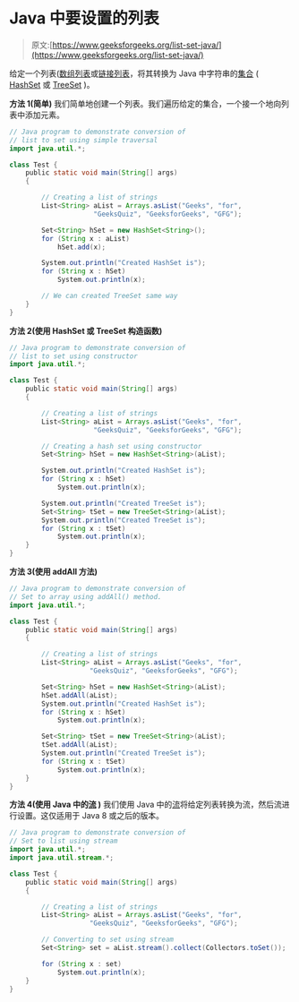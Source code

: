 # Java 中要设置的列表

> 原文:[https://www.geeksforgeeks.org/list-set-java/](https://www.geeksforgeeks.org/list-set-java/)

给定一个列表([数组列表](https://www.geeksforgeeks.org/arraylist-in-java/)或[链接列表](https://www.geeksforgeeks.org/linked-list-in-java/)，将其转换为 Java 中字符串的[集合](https://www.geeksforgeeks.org/set-in-java/) ( [HashSet](https://www.geeksforgeeks.org/hashset-in-java/) 或 [TreeSet](https://www.geeksforgeeks.org/treeset-in-java-with-examples/) )。

**方法 1(简单)**
我们简单地创建一个列表。我们遍历给定的集合，一个接一个地向列表中添加元素。

```java
// Java program to demonstrate conversion of
// list to set using simple traversal
import java.util.*;

class Test {
    public static void main(String[] args)
    {

        // Creating a list of strings
        List<String> aList = Arrays.asList("Geeks", "for",
                     "GeeksQuiz", "GeeksforGeeks", "GFG");

        Set<String> hSet = new HashSet<String>();
        for (String x : aList)
            hSet.add(x);

        System.out.println("Created HashSet is");
        for (String x : hSet)
            System.out.println(x);

        // We can created TreeSet same way
    }
}
```

**方法 2(使用 HashSet 或 TreeSet 构造函数)**

```java
// Java program to demonstrate conversion of
// list to set using constructor
import java.util.*;

class Test {
    public static void main(String[] args)
    {

        // Creating a list of strings
        List<String> aList = Arrays.asList("Geeks", "for",
                     "GeeksQuiz", "GeeksforGeeks", "GFG");

        // Creating a hash set using constructor
        Set<String> hSet = new HashSet<String>(aList);

        System.out.println("Created HashSet is");
        for (String x : hSet)
            System.out.println(x);

        System.out.println("Created TreeSet is");
        Set<String> tSet = new TreeSet<String>(aList);
        System.out.println("Created TreeSet is");
        for (String x : tSet)
            System.out.println(x);
    }
}
```

**方法 3(使用 addAll 方法)**

```java
// Java program to demonstrate conversion of
// Set to array using addAll() method.
import java.util.*;

class Test {
    public static void main(String[] args)
    {

        // Creating a list of strings
        List<String> aList = Arrays.asList("Geeks", "for",
                    "GeeksQuiz", "GeeksforGeeks", "GFG");

        Set<String> hSet = new HashSet<String>(aList);
        hSet.addAll(aList);
        System.out.println("Created HashSet is");
        for (String x : hSet)
            System.out.println(x);

        Set<String> tSet = new TreeSet<String>(aList);
        tSet.addAll(aList);
        System.out.println("Created TreeSet is");
        for (String x : tSet)
            System.out.println(x);
    }
}
```

**方法 4(使用 Java 中的[流](https://www.geeksforgeeks.org/stream-in-java/) )**
我们使用 Java 中的[流](https://www.geeksforgeeks.org/stream-in-java/)将给定列表转换为流，然后流进行设置。这仅适用于 Java 8 或之后的版本。

```java
// Java program to demonstrate conversion of
// Set to list using stream
import java.util.*;
import java.util.stream.*;

class Test {
    public static void main(String[] args)
    {

        // Creating a list of strings
        List<String> aList = Arrays.asList("Geeks", "for",
                    "GeeksQuiz", "GeeksforGeeks", "GFG");

        // Converting to set using stream
        Set<String> set = aList.stream().collect(Collectors.toSet());

        for (String x : set)
            System.out.println(x);
    }
}
```